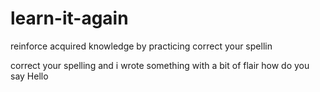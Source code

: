 # learn-it-again
reinforce acquired knowledge by practicing
correct your spellin 


correct your spelling
and i wrote something with a bit of flair
how do you say Hello 

